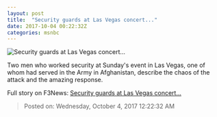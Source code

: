 ```yaml
---
layout: post
title:  "Security guards at Las Vegas concert..."
date: 2017-10-04 00:22:32Z
categories: msnbc
---
```


![Security guards at Las Vegas concert...](http://media1.s-nbcnews.com/j/MSNBC/Components/Video/201710/2017-10-04T00-23-54-2Z--1280x720.video_1067x600.jpg)

Two men who worked security at Sunday's event in Las Vegas, one of whom had served in the Army in Afghanistan, describe the chaos of the attack and the amazing response.


Full story on F3News: [Security guards at Las Vegas concert...](http://www.f3nws.com/n/rjAQrC)

> Posted on: Wednesday, October 4, 2017 12:22:32 AM
